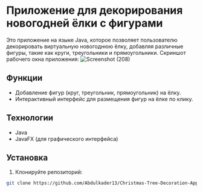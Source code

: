 # Приложение для декорирования новогодней ёлки с фигурами

Это приложение на языке Java, которое позволяет пользователю декорировать виртуальную новогоднюю ёлку, добавляя различные фигуры, такие как круги, треугольники и прямоугольники.
 Скриншот рабочего окна приложения:
![Screenshot (208)](https://github.com/user-attachments/assets/f1e1b641-8629-4c5e-b250-5b5be4af4dd4)

## Функции
- Добавление фигур (круг, треугольник, прямоугольник) на ёлку.
- Интерактивный интерфейс для размещения фигур на ёлке по клику.

## Технологии
- Java
- JavaFX (для графического интерфейса)

## Установка

1. Клонируйте репозиторий:
```bash
git clone https://github.com/Abdulkader13/Christmas-Tree-Decoration-App.git





